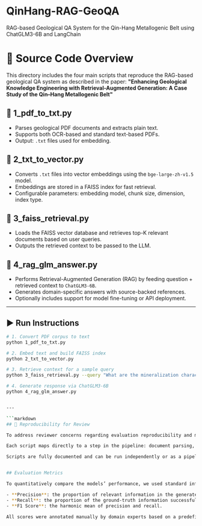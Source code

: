 # QinHang-RAG-GeoQA
RAG-based Geological QA System for the Qin-Hang Metallogenic Belt using ChatGLM3-6B and LangChain

# 🔧 Source Code Overview

This directory includes the four main scripts that reproduce the RAG-based geological QA system as described in the paper:
**"Enhancing Geological Knowledge Engineering with Retrieval-Augmented Generation: A Case Study of the Qin–Hang Metallogenic Belt"**

## 🧾 1_pdf_to_txt.py
- Parses geological PDF documents and extracts plain text.
- Supports both OCR-based and standard text-based PDFs.
- Output: `.txt` files used for embedding.

## 🧾 2_txt_to_vector.py
- Converts `.txt` files into vector embeddings using the `bge-large-zh-v1.5` model.
- Embeddings are stored in a FAISS index for fast retrieval.
- Configurable parameters: embedding model, chunk size, dimension, index type.

## 🧾 3_faiss_retrieval.py
- Loads the FAISS vector database and retrieves top-K relevant documents based on user queries.
- Outputs the retrieved context to be passed to the LLM.

## 🧾 4_rag_glm_answer.py
- Performs Retrieval-Augmented Generation (RAG) by feeding question + retrieved context to `ChatGLM3-6B`.
- Generates domain-specific answers with source-backed references.
- Optionally includes support for model fine-tuning or API deployment.

---

## ▶️ Run Instructions

```bash
# 1. Convert PDF corpus to text
python 1_pdf_to_txt.py

# 2. Embed text and build FAISS index
python 2_txt_to_vector.py

# 3. Retrieve context for a sample query
python 3_faiss_retrieval.py --query "What are the mineralization characteristics of the Qin-Hang Belt?"

# 4. Generate response via ChatGLM3-6B
python 4_rag_glm_answer.py


---

```markdown
## 🔄 Reproducibility for Review

To address reviewer concerns regarding evaluation reproducibility and methodological clarity, we provide four core scripts replicating the RAG QA workflow as described in Section 3 of the manuscript.

Each script maps directly to a step in the pipeline: document parsing, semantic embedding, vector-based retrieval, and RAG-based answer generation.

Scripts are fully documented and can be run independently or as a pipeline.


## Evaluation Metrics

To quantitatively compare the models’ performance, we used standard information retrieval metrics:

- **Precision**: the proportion of relevant information in the generated content.
- **Recall**: the proportion of the ground-truth information successfully captured by the model.
- **F1 Score**: the harmonic mean of precision and recall.

All scores were annotated manually by domain experts based on a predefined rubric. Each model’s answer was independently evaluated for correctness, completeness, and professional terminology usage.
